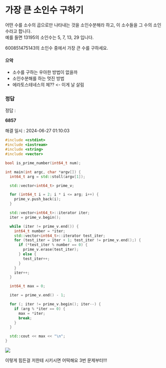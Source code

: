 # 가장 큰 소인수 구하기

어떤 수를 소수의 곱으로만 나타내는 것을 소인수분해라 하고, 이 소수들을 그 수의 소인수라고 합니다.  
예를 들면 13195의 소인수는 5, 7, 13, 29 입니다.

600851475143의 소인수 중에서 가장 큰 수를 구하세요.

#### 으악

- 소수를 구하는 우아한 방법이 없을까
- 소인수분해를 하는 멋진 방법
- 에라토스테네스의 체?? <- 이게 날 살림

### 정답

정답 :

**6857**

해결 일시 : 2024-06-27 01:10:03
```cpp
#include <cstdint>
#include <iostream>
#include <string>
#include <vector>

bool is_prime_number(int64_t num);

int main(int argc, char *argv[]) {
  int64_t arg = std::stoll(argv[1]);

  std::vector<int64_t> prime_v;

  for (int64_t i = 2; i * i <= arg; i++) {
    prime_v.push_back(i);
  }

  std::vector<int64_t>::iterator iter;
  iter = prime_v.begin();

  while (iter != prime_v.end()) {
    int64_t number = *iter;
    std::vector<int64_t>::iterator test_iter;
    for (test_iter = iter + 1; test_iter != prime_v.end();) {
      if (*test_iter % number == 0) {
        prime_v.erase(test_iter);
      } else {
        test_iter++;
      }
    }
    iter++;
  }

  int64_t max = 0;

  iter = prime_v.end() - 1;

  for (; iter != prime_v.begin(); iter--) {
    if (arg % *iter == 0) {
      max = *iter;
      break;
    }
  }

  std::cout << max << "\n";
}
```

![](https://i.imgur.com/uZEFOkO.png)

이렇게 힘든걸 저한테 시키시면 어떡해요 3번 문제부터!!!